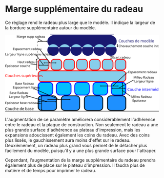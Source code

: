 Marge supplémentaire du radeau
====
Ce réglage rend le radeau plus large que le modèle. Il indique la largeur de la bordure supplémentaire autour du modèle.

![Dimensions relatives au radeau](../images/raft_dimensions_fr.svg)

L'augmentation de ce paramètre améliorera considérablement l'adhérence entre le radeau et la plaque de construction. Non seulement le radeau a une plus grande surface d'adhérence au plateau d'impression, mais les expansions adoucissent également les coins du radeau. Avec des coins plus lissés, le gauchissement aura moins d'effet sur le radeau. Deuxièmement, un radeau plus grand vous permet de le détacher plus facilement du modèle, puisqu'il y a une plus grande surface pour l'attraper.

Cependant, l'augmentation de la marge supplémentaire du radeau prendra également plus de place sur le plateau d'impression. Il faudra plus de matière et de temps pour imprimer le radeau.
